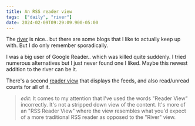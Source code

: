 ```yaml
---
title: An RSS reader view
tags:  ["daily", "river"]
date: 2024-02-09T09:29:09.900-05:00
---
```



The [river](https://river.xangelo.ca) is nice.. but there are some blogs that I like to actually keep up with. But I do only remember sporadically.

I was a big user of Google Reader.. which was killed quite suddenly. I tried numerous alternatives but I just never found one I liked. Maybe this newest addition to the river can be it.

There's a second [reader view](https://river.xangelo.ca/reader.html) that displays the feeds, and also read/unread counts for all of it.

> *edit*: It comes to my attention that I've used the words "Reader View" incorrectly. It's not a stripped down view of the content. It's more of an "RSS Reader View" where the view resembles what you'd expect of a more traditional RSS reader as opposed to the "River" view.






    